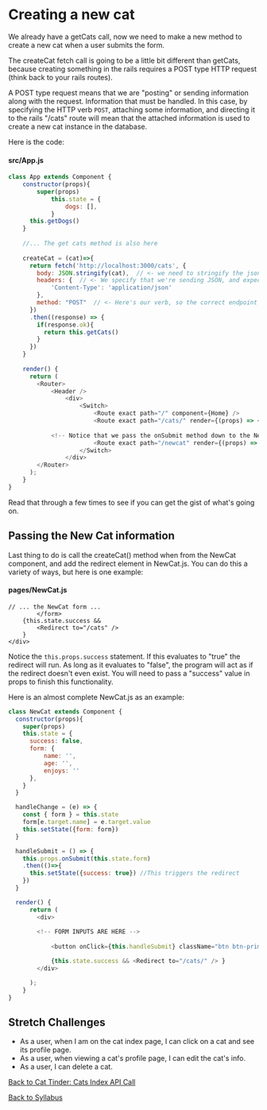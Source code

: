 # Creating a new cat

We already have a getCats call, now we need to make a new method to create a new cat when a user submits the form.

The createCat fetch call is going to be a little bit different than getCats, because creating something in the rails requires a POST type HTTP request (think back to your rails routes).

A POST type request means that we are "posting" or sending information along with the request. Information that must be handled. In this case, by specifying the HTTP verb `POST`, attaching some information, and directing it to the rails "/cats" route will mean that the attached information is used to create a new cat instance in the database.

Here is the code:

#### src/App.js
```javascript
class App extends Component {
    constructor(props){
        super(props)
            this.state = {
                dogs: [],
            }
      this.getDogs()
    }
    
    //... The get cats method is also here
    
    createCat = (cat)=>{
      return fetch('http://localhost:3000/cats', {
      	body: JSON.stringify(cat),  // <- we need to stringify the json for fetch
      	headers: {  // <- We specify that we're sending JSON, and expect JSON back
      		'Content-Type': 'application/json'
      	},
      	method: "POST"  // <- Here's our verb, so the correct endpoint is invoked on the server
      })
      .then((response) => {
        if(response.ok){
          return this.getCats()
        }
      })
    }
    
    render() {
      return (
        <Router>
            <Header />
                <div>
                    <Switch>
                        <Route exact path="/" component={Home} />
                        <Route exact path="/cats/" render={(props) => <Cats cats={this.state.cats}/> } />
			
			<!-- Notice that we pass the onSubmit method down to the NewCat component -->
                        <Route exact path="/newcat" render={(props) => < NewCat onSubmit={this.createCat} />} /> 
                    </Switch>
                </div>
        </Router>
      );
    }
}
```
Read that through a few times to see if you can get the gist of what's going on.

## Passing the New Cat information


Last thing to do is call the createCat() method when from the NewCat component, and add the redirect element in NewCat.js. You can do this a variety of ways, but here is one example:

#### pages/NewCat.js
```
// ... the NewCat form ...
		</form>
	{this.state.success &&
		<Redirect to="/cats" />
	}
</div>
```
Notice the ```this.props.success``` statement. If this evaluates to "true" the redirect will run. As long as it evaluates to "false", the program will act as if the redirect doesn't even exist. You will need to pass a "success" value in props to finish this functionality.

Here is an almost complete NewCat.js as an example:

```javascript
class NewCat extends Component {
  constructor(props){
    super(props)
    this.state = {
      success: false,
      form: {
          name: '',
          age: '',
          enjoys: ''
      },
    }
  }

  handleChange = (e) => {
    const { form } = this.state
    form[e.target.name] = e.target.value
    this.setState({form: form})
  }

  handleSubmit = () => {
    this.props.onSubmit(this.state.form)
    .then(()=>{
      this.setState({success: true}) //This triggers the redirect
    })
  }

  render() {
      return (
        <div>
            
	    <!-- FORM INPUTS ARE HERE -->
          
            <button onClick={this.handleSubmit} className="btn btn-primary">Submit</button>

            {this.state.success && <Redirect to="/cats/" /> }
        </div>

      );
    }
}
```

## Stretch Challenges

- As a user, when I am on the cat index page, I can click on a cat and see its profile page.
- As a user, when viewing a cat's profile page, I can edit the cat's info.
- As a user, I can delete a cat.

[Back to Cat Tinder: Cats Index API Call](./08cat_tinder_api_index.md)

[Back to Syllabus](../../README.md)
